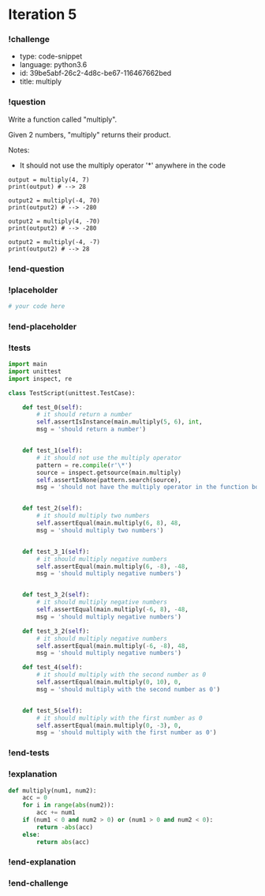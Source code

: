 # Iteration 5

### !challenge

* type: code-snippet
* language: python3.6
* id: 39be5abf-26c2-4d8c-be67-116467662bed
* title: multiply

### !question

Write a function called "multiply".

Given 2 numbers, "multiply" returns their product.

Notes:
* It should not use the multiply operator '*' anywhere in the code

```
output = multiply(4, 7)
print(output) # --> 28

output2 = multiply(-4, 70)
print(output2) # --> -280

output2 = multiply(4, -70)
print(output2) # --> -280

output2 = multiply(-4, -7)
print(output2) # --> 28

```

### !end-question

### !placeholder

```python
# your code here


```

### !end-placeholder

### !tests

```python
import main
import unittest
import inspect, re

class TestScript(unittest.TestCase):

    def test_0(self):
        # it should return a number
        self.assertIsInstance(main.multiply(5, 6), int,
        msg = 'should return a number')


    def test_1(self):
        # it should not use the multiply operator
        pattern = re.compile(r'\*')
        source = inspect.getsource(main.multiply)
        self.assertIsNone(pattern.search(source),
        msg = 'should not have the multiply operator in the function body')


    def test_2(self):
        # it should multiply two numbers
        self.assertEqual(main.multiply(6, 8), 48,
        msg = 'should multiply two numbers')


    def test_3_1(self):
        # it should multiply negative numbers
        self.assertEqual(main.multiply(6, -8), -48,
        msg = 'should multiply negative numbers')


    def test_3_2(self):
        # it should multiply negative numbers
        self.assertEqual(main.multiply(-6, 8), -48,
        msg = 'should multiply negative numbers')

    def test_3_2(self):
        # it should multiply negative numbers
        self.assertEqual(main.multiply(-6, -8), 48,
        msg = 'should multiply negative numbers')

    def test_4(self):
        # it should multiply with the second number as 0
        self.assertEqual(main.multiply(0, 10), 0,
        msg = 'should multiply with the second number as 0')


    def test_5(self):
        # it should multiply with the first number as 0
        self.assertEqual(main.multiply(0, -3), 0,
        msg = 'should multiply with the first number as 0')

```

### !end-tests

### !explanation
```python
def multiply(num1, num2):
    acc = 0
    for i in range(abs(num2)):
        acc += num1
    if (num1 < 0 and num2 > 0) or (num1 > 0 and num2 < 0):
        return -abs(acc)
    else:
        return abs(acc)


```
### !end-explanation

### !end-challenge
